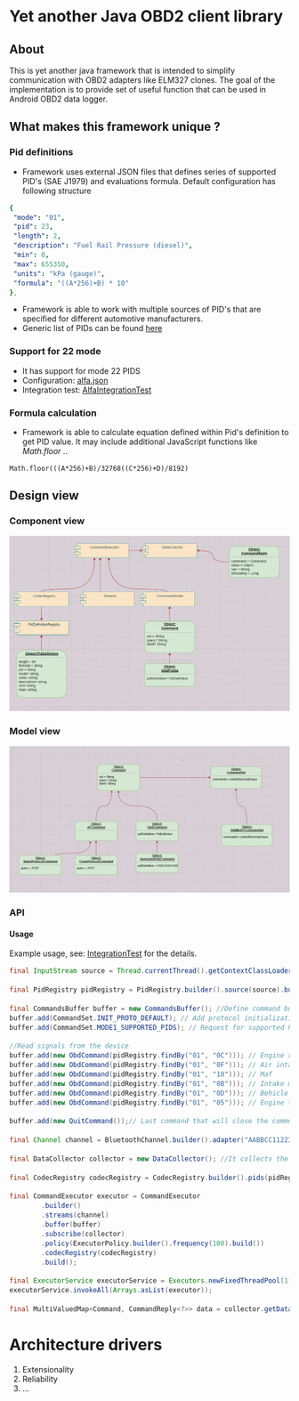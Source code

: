 # Yet another Java OBD2 client library

## About

This is yet another java framework that is intended to simplify communication with OBD2 adapters like ELM327 clones.
The goal of the implementation is to provide set of useful function that can be used in Android OBD2 data logger.

## What makes this framework unique ?

### Pid definitions

* Framework uses external JSON files that defines series of supported PID's (SAE J1979) and evaluations formula. Default configuration has following structure 

```yaml
{
 "mode": "01",
 "pid": 23,
 "length": 2,
 "description": "Fuel Rail Pressure (diesel)",
 "min": 0,
 "max": 655350,
 "units": "kPa (gauge)",
 "formula": "((A*256)+B) * 10"
},
```


* Framework is able to work with multiple sources of PID's that are specified for different automotive manufacturers.
* Generic list of PIDs can be found [here](./src/main/resources/generic.json "generic.json")


### Support for 22 mode

* It has support for mode 22 PIDS
* Configuration: [alfa.json](./src/main/resources/alfa.json?raw=true "alfa.json")
* Integration test: [AlfaIntegrationTest](./src/test/java/org/openobd2/core/AlfaIntegrationTest.java "AlfaIntegrationTest.java") 



### Formula calculation

* Framework is able to calculate equation defined within Pid's definition to get PID value. 
It may include additional JavaScript functions like *Math.floor* ..

``` 
Math.floor(((A*256)+B)/32768((C*256)+D)/8192)
```


## Design view

###  Component view


![Alt text](./src/main/resources/component.png?raw=true "Component view")


###  Model view


![Alt text](./src/main/resources/model.png?raw=true "Model view")


###  API



#### Usage

Example usage, see: [IntegrationTest](./src/test/java/org/openobd2/core/IntegrationTest.java?raw=true "IntegrationTest.java") for the details.

```java
final InputStream source = Thread.currentThread().getContextClassLoader().getResourceAsStream("generic.json");

final PidRegistry pidRegistry = PidRegistry.builder().source(source).build();

final CommandsBuffer buffer = new CommandsBuffer(); //Define command buffer
buffer.add(CommandSet.INIT_PROTO_DEFAULT); // Add protocol initialization AT commands
buffer.add(CommandSet.MODE1_SUPPORTED_PIDS); // Request for supported PID's

//Read signals from the device
buffer.add(new ObdCommand(pidRegistry.findBy("01", "0C"))); // Engine rpm
buffer.add(new ObdCommand(pidRegistry.findBy("01", "0F"))); // Air intake
buffer.add(new ObdCommand(pidRegistry.findBy("01", "10"))); // Maf
buffer.add(new ObdCommand(pidRegistry.findBy("01", "0B"))); // Intake manifold pressure
buffer.add(new ObdCommand(pidRegistry.findBy("01", "0D"))); // Behicle speed
buffer.add(new ObdCommand(pidRegistry.findBy("01", "05"))); // Engine temp

buffer.add(new QuitCommand());// Last command that will close the communication

final Channel channel = BluetoothChannel.builder().adapter("AABBCC112233").build(); // Define BT streams

final DataCollector collector = new DataCollector(); //It collects the 

final CodecRegistry codecRegistry = CodecRegistry.builder().pids(pidRegistry).build();

final CommandExecutor executor = CommandExecutor
		.builder()
		.streams(channel)
		.buffer(buffer)
		.subscribe(collector)
		.policy(ExecutorPolicy.builder().frequency(100).build())
		.codecRegistry(codecRegistry)
		.build();

final ExecutorService executorService = Executors.newFixedThreadPool(1);
executorService.invokeAll(Arrays.asList(executor));

final MultiValuedMap<Command, CommandReply<?>> data = collector.getData();
```

# Architecture drivers

1. Extensionality
2. Reliability
3. ...


